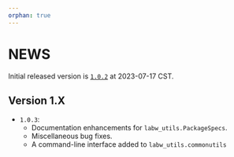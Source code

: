 ```yaml
---
orphan: true
---
```


# NEWS

Initial released version is [`1.0.2`](https://pypi.org/project/labw-utils/1.0.2/) at 2023-07-17 CST.

## Version 1.X

- `1.0.3`:
  - Documentation enhancements for `labw_utils.PackageSpecs`.
  - Miscellaneous bug fixes.
  - A command-line interface added to `labw_utils.commonutils`

